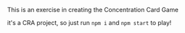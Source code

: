 This is an exercise in creating the Concentration Card Game

it's a CRA project, so just run `npm i` and `npm start` to play!
